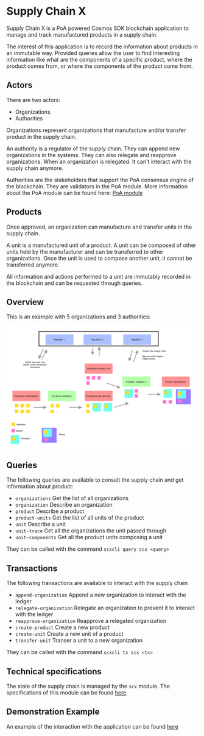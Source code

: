 # Supply Chain X

Supply Chain X is a PoA powered Cosmos SDK blockchain application to manage and track manufactured products in a supply chain.

The interest of this application is to record the information about products in an immutable way. Provided queries allow the user to find interesting information like what are the components of a specific product, where the product comes from, or where the components of the product come from.

## Actors

There are two actors:
- Organizations
- Authorities

Organizations represent organizations that manufacture and/or transfer product in the supply chain.

An authority is a regulator of the supply chain. They can append new organizations in the systems. They can also relegate and reapprove organizations. When an organization is relegated. It can't interact with the supply chain anymore.

Authorities are the stakeholders that support the PoA consensus engine of the blockchain. They are validators in the PoA module. More information about the PoA module can be found here: [PoA module](https://github.com/ltacker/poa)

## Products

Once approved, an organization can manufacture and transfer units in the supply chain.

A unit is a manufactured unit of a product. A unit can be composed of other units held by the manufacturer and can be transferred to other organizations.
Once the unit is used to compose another unit, it cannot be transferred anymore.

All information and actions performed to a unit are immutably recorded in the blockchain and can be requested through queries.

## Overview

This is an example with 5 organizations and 3 authorities:

![overview](./overview.png)

## Queries

The following queries are available to consult the supply chain and get information about product:

- `organizations`   Get the list of all organizations
- `organization`    Describe an organization
- `product`         Describe a product
- `product-units`   Get the list of all units of the product
- `unit`            Describe a unit
- `unit-trace`      Get all the organizations the unit passed through
- `unit-components` Get all the product units composing a unit

They can be called with the command `scxcli query scx <query>`

## Transactions

The following transactions are available to interact with the supply chain

- `append-organization`    Append a new organization to interact with the ledger
- `relegate-organization`  Relegate an organization to prevent it to interact with the ledger
- `reapprove-organization` Reapprove a relegated organization
- `create-product`         Create a new product
- `create-unit`            Create a new unit of a product
- `transfer-unit`          Transer a unit to a new organization

They can be called with the command `scxcli tx scx <tx>`

## Technical specifications

The state of the supply chain is managed by the `scx` module. The specifications of this module can be found [here](./x/scx/spec/README.md)

## Demonstration Example

An example of the interaction with the application can be found [here](./DEMO.md)